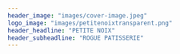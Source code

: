 ```yaml
---
header_image: "images/cover-image.jpeg"
logo_image: "images/petitenoixtransparent.png"
header_headline: "PETITE NOIX"
header_subheadline: "ROGUE PATISSERIE"
---
```

